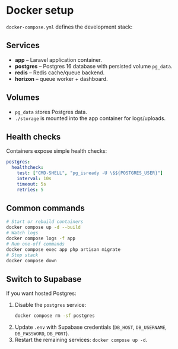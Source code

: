 # Docker setup

`docker-compose.yml` defines the development stack:

## Services
- **app** – Laravel application container.
- **postgres** – Postgres 16 database with persisted volume `pg_data`.
- **redis** – Redis cache/queue backend.
- **horizon** – queue worker + dashboard.

## Volumes
- `pg_data` stores Postgres data.
- `./storage` is mounted into the app container for logs/uploads.

## Health checks
Containers expose simple health checks:
```yaml
postgres:
  healthcheck:
    test: ["CMD-SHELL", "pg_isready -U \$${POSTGRES_USER}"]
    interval: 10s
    timeout: 5s
    retries: 5
```

## Common commands
```bash
# Start or rebuild containers
docker compose up -d --build
# Watch logs
docker compose logs -f app
# Run one-off commands
docker compose exec app php artisan migrate
# Stop stack
docker compose down
```

## Switch to Supabase
If you want hosted Postgres:
1. Disable the `postgres` service:
   ```bash
   docker compose rm -sf postgres
   ```
2. Update `.env` with Supabase credentials (`DB_HOST`, `DB_USERNAME`, `DB_PASSWORD`, `DB_PORT`).
3. Restart the remaining services: `docker compose up -d`.
